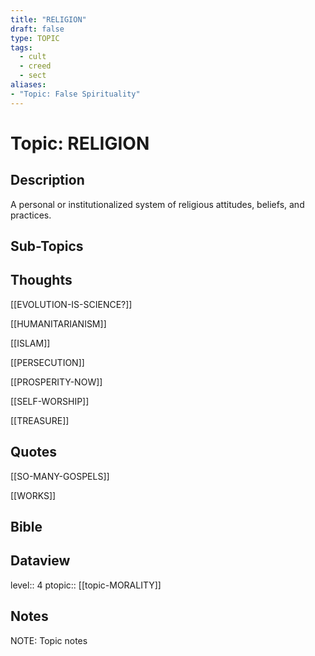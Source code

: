 ```yaml
---
title: "RELIGION"
draft: false
type: TOPIC
tags:
  - cult
  - creed
  - sect
aliases:
- "Topic: False Spirituality"
---
```

# Topic: RELIGION
## Description
A personal or institutionalized system of religious attitudes, beliefs, and practices.

## Sub-Topics


## Thoughts
[[EVOLUTION-IS-SCIENCE?]]

[[HUMANITARIANISM]]

[[ISLAM]]

[[PERSECUTION]]

[[PROSPERITY-NOW]]

[[SELF-WORSHIP]]

[[TREASURE]]

## Quotes
[[SO-MANY-GOSPELS]]

[[WORKS]]

## Bible

## Dataview
level:: 4
ptopic:: [[topic-MORALITY]]

## Notes
NOTE: Topic notes

